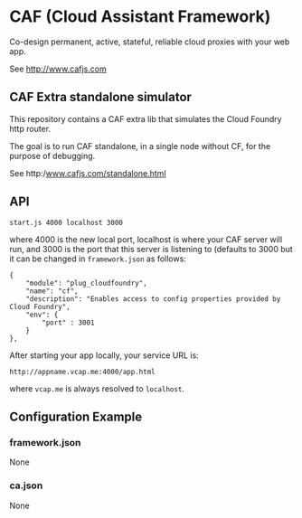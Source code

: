 # CAF (Cloud Assistant Framework)

Co-design permanent, active, stateful, reliable cloud proxies with your web app.

See http://www.cafjs.com 

## CAF Extra standalone simulator

This repository contains a CAF extra lib that simulates the Cloud Foundry http router.

The goal is to run CAF standalone, in a single node without CF, for the purpose of debugging.

See http:/www.cafjs.com/standalone.html 

## API

    start.js 4000 localhost 3000
    
where 4000 is the new local port, localhost is where your CAF server will run, and 3000 is the port that this server is listening to (defaults to 3000 but it can be changed in `framework.json` as follows:

    {
        "module": "plug_cloudfoundry",
        "name": "cf",
        "description": "Enables access to config properties provided by Cloud Foundry",
        "env": {
            "port" : 3001
        }
    },
    
After starting your app locally, your service  URL is:

    http://appname.vcap.me:4000/app.html
        
where `vcap.me` is always resolved to `localhost`.
 
## Configuration Example

### framework.json

None

### ca.json

None
  
    
        
            
 
